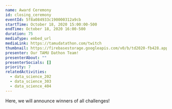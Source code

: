 ```yaml
---
name: Award Ceremony
id: closing_ceremony
eventId: 5f8a084933c190000312a9cb
startTime: October 18, 2020 15:00:00-500
endTime: October 18, 2020 16:00-500
duration: 75
mediaType: embed_url
mediaLink: https://tamudatathon.com/twitch
thumbnail: https://firebasestorage.googleapis.com/v0/b/td2020-fb428.appspot.com/o/EXMinrxWAAcdJ0M.jpg?alt=media&token=619451d2-80db-4fdb-8016-a5ded44d42be
presenter: Our TAMU Dathon Team!
presenterAbout: ""
presenterSocials: []
priority: 7
relatedActivities:
  - data_science_202
  - data_science_303
  - data_science_404
---
```


Here, we will announce winners of all challenges!
